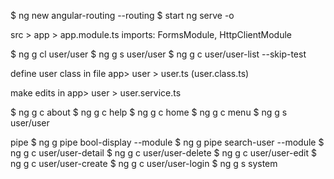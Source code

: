 $ ng new angular-routing --routing
$ start ng serve -o


src > app > app.module.ts imports: FormsModule, HttpClientModule

$ ng g cl user/user
$ ng g s user/user 
$ ng g c user/user-list --skip-test

define user class in file app> user > user.ts (user.class.ts)

make edits in app> user > user.service.ts

$ ng g c about
$ ng g c help
$ ng g c home
$ ng g c menu
$ ng g s user/user


pipe
$ ng g pipe bool-display --module
$ ng g pipe search-user --module
$ ng g c user/user-detail
$ ng g c user/user-delete
$ ng g c user/user-edit
$ ng g c user/user-create
$ ng g c user/user-login
$ ng g s system